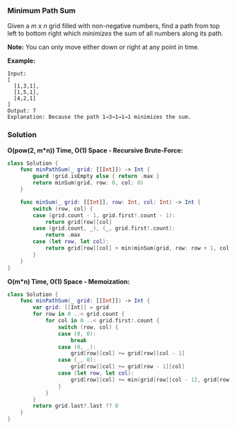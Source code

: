 
### Minimum Path Sum

Given a *m* x *n* grid filled with non-negative numbers, find a path from top left to bottom right which *minimizes* the sum of all numbers along its path.

__Note:__ You can only move either down or right at any point in time.

__Example:__
```
Input:
[
  [1,3,1],
  [1,5,1],
  [4,2,1]
]
Output: 7
Explanation: Because the path 1→3→1→1→1 minimizes the sum.
```

### Solution
__O(pow(2, m*n)) Time, O(1) Space - Recursive Brute-Force:__
```Swift
class Solution {
    func minPathSum(_ grid: [[Int]]) -> Int {
        guard !grid.isEmpty else { return .max }
        return minSum(grid, row: 0, col: 0)
    }

    func minSum(_ grid: [[Int]], row: Int, col: Int) -> Int {
        switch (row, col) {
        case (grid.count - 1, grid.first!.count - 1):
            return grid[row][col]
        case (grid.count, _), (_, grid.first!.count):
            return .max
        case (let row, let col):
            return grid[row][col] + min(minSum(grid, row: row + 1, col: col), minSum(grid, row: row, col: col + 1))
        }
    }
}
```
__O(m\*n) Time, O(1) Space - Memoization:__
```Swift
class Solution {
    func minPathSum(_ grid: [[Int]]) -> Int {
        var grid: [[Int]] = grid
        for row in 0 ..< grid.count {
            for col in 0 ..< grid.first!.count {
                switch (row, col) {
                case (0, 0):
                    break
                case (0, _):
                    grid[row][col] += grid[row][col - 1]
                case (_, 0):
                    grid[row][col] += grid[row - 1][col]
                case (let row, let col):
                    grid[row][col] += min(grid[row][col - 1], grid[row - 1][col])
                }
            }
        }
        return grid.last?.last ?? 0
    }
}
```